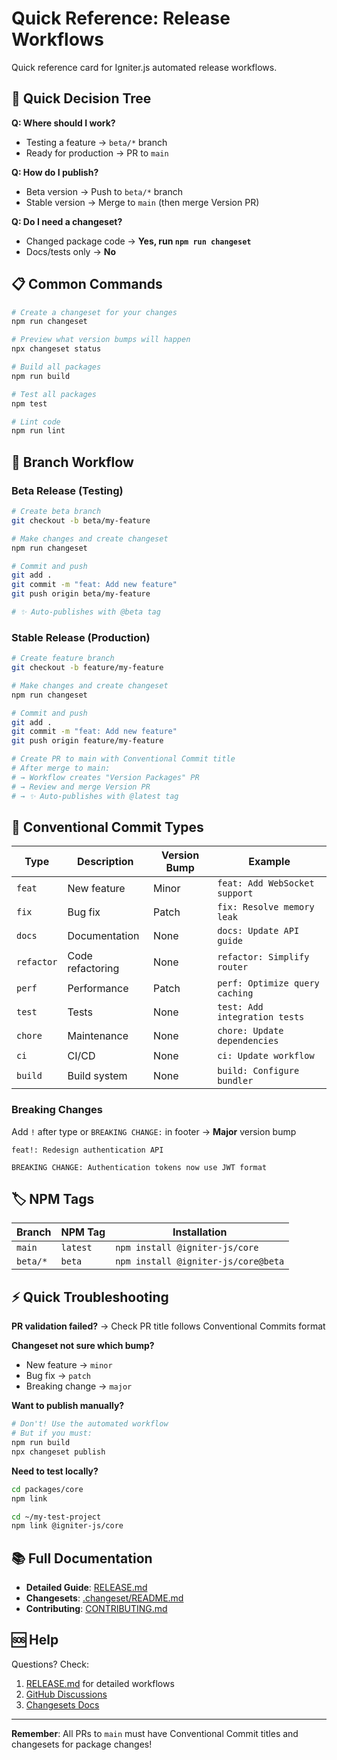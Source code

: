 # Quick Reference: Release Workflows

Quick reference card for Igniter.js automated release workflows.

## 🎯 Quick Decision Tree

**Q: Where should I work?**
- Testing a feature → `beta/*` branch
- Ready for production → PR to `main`

**Q: How do I publish?**
- Beta version → Push to `beta/*` branch
- Stable version → Merge to `main` (then merge Version PR)

**Q: Do I need a changeset?**
- Changed package code → **Yes, run `npm run changeset`**
- Docs/tests only → **No**

## 📋 Common Commands

```bash
# Create a changeset for your changes
npm run changeset

# Preview what version bumps will happen
npx changeset status

# Build all packages
npm run build

# Test all packages
npm test

# Lint code
npm run lint
```

## 🔀 Branch Workflow

### Beta Release (Testing)
```bash
# Create beta branch
git checkout -b beta/my-feature

# Make changes and create changeset
npm run changeset

# Commit and push
git add .
git commit -m "feat: Add new feature"
git push origin beta/my-feature

# ✨ Auto-publishes with @beta tag
```

### Stable Release (Production)
```bash
# Create feature branch
git checkout -b feature/my-feature

# Make changes and create changeset
npm run changeset

# Commit and push
git add .
git commit -m "feat: Add new feature"
git push origin feature/my-feature

# Create PR to main with Conventional Commit title
# After merge to main:
# → Workflow creates "Version Packages" PR
# → Review and merge Version PR
# → ✨ Auto-publishes with @latest tag
```

## 📝 Conventional Commit Types

| Type | Description | Version Bump | Example |
|------|-------------|--------------|---------|
| `feat` | New feature | Minor | `feat: Add WebSocket support` |
| `fix` | Bug fix | Patch | `fix: Resolve memory leak` |
| `docs` | Documentation | None | `docs: Update API guide` |
| `refactor` | Code refactoring | None | `refactor: Simplify router` |
| `perf` | Performance | Patch | `perf: Optimize query caching` |
| `test` | Tests | None | `test: Add integration tests` |
| `chore` | Maintenance | None | `chore: Update dependencies` |
| `ci` | CI/CD | None | `ci: Update workflow` |
| `build` | Build system | None | `build: Configure bundler` |

### Breaking Changes
Add `!` after type or `BREAKING CHANGE:` in footer → **Major** version bump

```
feat!: Redesign authentication API

BREAKING CHANGE: Authentication tokens now use JWT format
```

## 🏷️ NPM Tags

| Branch | NPM Tag | Installation |
|--------|---------|--------------|
| `main` | `latest` | `npm install @igniter-js/core` |
| `beta/*` | `beta` | `npm install @igniter-js/core@beta` |

## ⚡ Quick Troubleshooting

**PR validation failed?**
→ Check PR title follows Conventional Commits format

**Changeset not sure which bump?**
- New feature → `minor`
- Bug fix → `patch`
- Breaking change → `major`

**Want to publish manually?**
```bash
# Don't! Use the automated workflow
# But if you must:
npm run build
npx changeset publish
```

**Need to test locally?**
```bash
cd packages/core
npm link

cd ~/my-test-project
npm link @igniter-js/core
```

## 📚 Full Documentation

- **Detailed Guide**: [RELEASE.md](./RELEASE.md)
- **Changesets**: [.changeset/README.md](./.changeset/README.md)
- **Contributing**: [CONTRIBUTING.md](./CONTRIBUTING.md)

## 🆘 Help

Questions? Check:
1. [RELEASE.md](./RELEASE.md) for detailed workflows
2. [GitHub Discussions](https://github.com/felipebarcelospro/igniter-js/discussions)
3. [Changesets Docs](https://github.com/changesets/changesets)

---

**Remember**: All PRs to `main` must have Conventional Commit titles and changesets for package changes!
